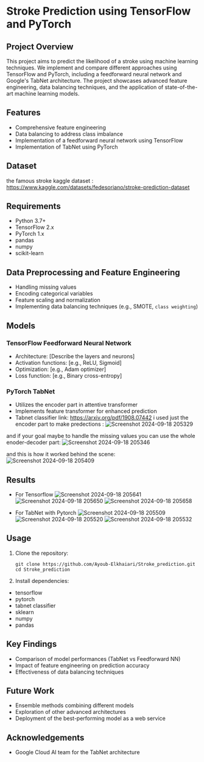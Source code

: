 # Stroke Prediction using TensorFlow and PyTorch

## Project Overview
This project aims to predict the likelihood of a stroke using machine learning techniques. We implement and compare different approaches using TensorFlow and PyTorch, including a feedforward neural network and Google's TabNet architecture. The project showcases advanced feature engineering, data balancing techniques, and the application of state-of-the-art machine learning models.

## Features
- Comprehensive feature engineering
- Data balancing to address class imbalance
- Implementation of a feedforward neural network using TensorFlow
- Implementation of TabNet using PyTorch


## Dataset
the famous stroke kaggle dataset : https://www.kaggle.com/datasets/fedesoriano/stroke-prediction-dataset

## Requirements
- Python 3.7+
- TensorFlow 2.x
- PyTorch 1.x
- pandas
- numpy
- scikit-learn




## Data Preprocessing and Feature Engineering
- Handling missing values
- Encoding categorical variables
- Feature scaling and normalization
- Implementing data balancing techniques (e.g., SMOTE, `class weighting`)

## Models

### TensorFlow Feedforward Neural Network
- Architecture: [Describe the layers and neurons]
- Activation functions: [e.g., ReLU, Sigmoid]
- Optimization: [e.g., Adam optimizer]
- Loss function: [e.g., Binary cross-entropy]

### PyTorch TabNet
- Utilizes the encoder part in attentive transformer
- Implements feature transformer for enhanced prediction
- Tabnet classifier link: https://arxiv.org/pdf/1908.07442
i used just the encoder part to make predections :
![Screenshot 2024-09-18 205329](https://github.com/user-attachments/assets/7ca654e6-9b2b-4520-b9a0-3dbe8a3cb856)

and if your goal maybe to handle the missing values you can use the whole enoder-decoder part:
![Screenshot 2024-09-18 205346](https://github.com/user-attachments/assets/16c4130d-7365-4669-a09c-c3c1196f87d5)

and this is how it worked behind the scene:
![Screenshot 2024-09-18 205409](https://github.com/user-attachments/assets/d63df7e3-6261-4ff7-83f9-e4ebe7590312)

  

## Results
- For Tensorflow
![Screenshot 2024-09-18 205641](https://github.com/user-attachments/assets/7686dabf-7c18-42e1-a478-0d4948cd45ae)
![Screenshot 2024-09-18 205650](https://github.com/user-attachments/assets/74c031d8-01c3-4181-af45-4267ae9c8b9f)
![Screenshot 2024-09-18 205658](https://github.com/user-attachments/assets/95d682df-b257-4322-aa9a-a3603c11972a)

- For TabNet with Pytorch
![Screenshot 2024-09-18 205509](https://github.com/user-attachments/assets/d00dc7ca-0ac3-4437-89b3-44ccf49ed945)
![Screenshot 2024-09-18 205520](https://github.com/user-attachments/assets/05585c1a-cec0-4661-9290-c87e48bee70c)
![Screenshot 2024-09-18 205532](https://github.com/user-attachments/assets/6f0a89d0-7ce2-48d6-ac3e-2e3b01c64b7f)

## Usage
1. Clone the repository:
   ```
   git clone https://github.com/Ayoub-Elkhaiari/Stroke_prediction.git
   cd Stroke_prediction
   ```

2. Install dependencies:
  - tensorflow
  - pytorch
  - tabnet classifier
  - sklearn
  - numpy
  - pandas



## Key Findings
- Comparison of model performances (TabNet vs Feedforward NN)
- Impact of feature engineering on prediction accuracy
- Effectiveness of data balancing techniques

## Future Work
- Ensemble methods combining different models
- Exploration of other advanced architectures
- Deployment of the best-performing model as a web service


## Acknowledgements
- Google Cloud AI team for the TabNet architecture


